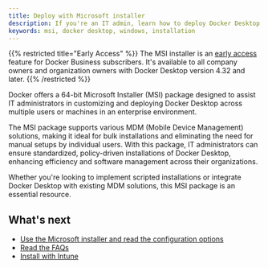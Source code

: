 ```yaml
---
title: Deploy with Microsoft installer
description: If you're an IT admin, learn how to deploy Docker Desktop with Microsoft installer
keywords: msi, docker desktop, windows, installation
---
```

 
{{% restricted title="Early Access" %}}
The MSI installer is an [early access](../../../release-lifecycle.md#early-access-ea) feature for Docker Business subscribers.
It's available to all company owners and organization owners with Docker Desktop version 4.32 and later.
{{% /restricted %}}

Docker offers a 64-bit Microsoft Installer (MSI) package designed to assist IT administrators in customizing and deploying Docker Desktop across multiple users or machines in an enterprise environment. 

The MSI package supports various MDM (Mobile Device Management) solutions, making it ideal for bulk installations and eliminating the need for manual setups by individual users. With this package, IT administrators can ensure standardized, policy-driven installations of Docker Desktop, enhancing efficiency and software management across their organizations.

Whether you're looking to implement scripted installations or integrate Docker Desktop with existing MDM solutions, this MSI package is an essential resource.

## What's next

- [Use the Microsoft installer and read the configuration options](install-and-configure.md)
- [Read the FAQs](faq.md)
- [Install with Intune](use-intune.md)
